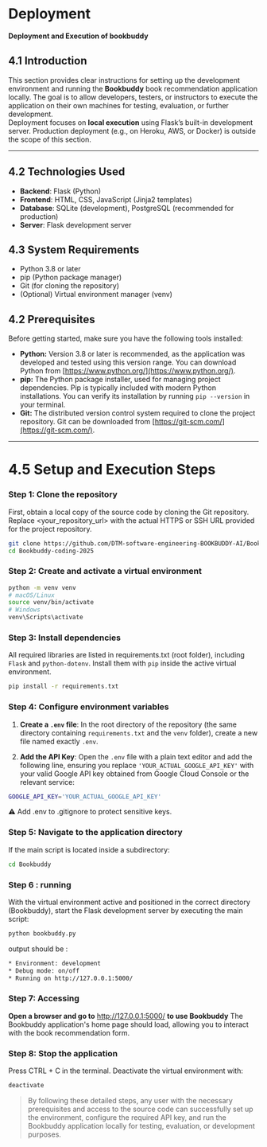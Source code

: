 # Deployment   
**Deployment and Execution of bookbuddy**

## 4.1 Introduction  
This section provides clear instructions for setting up the development environment and running the **Bookbuddy** book recommendation application locally. The goal is to allow developers, testers, or instructors to execute the application on their own machines for testing, evaluation, or further development.  
Deployment focuses on **local execution** using Flask’s built-in development server. Production deployment (e.g., on Heroku, AWS, or Docker) is outside the scope of this section.

---

## 4.2 Technologies Used  
- **Backend**: Flask (Python)  
- **Frontend**: HTML, CSS, JavaScript (Jinja2 templates)  
- **Database**: SQLite (development), PostgreSQL (recommended for production)  
- **Server**: Flask development server  


## 4.3 System Requirements  
- Python 3.8 or later  
- pip (Python package manager)  
- Git (for cloning the repository)  
- (Optional) Virtual environment manager (venv) 


## 4.2 Prerequisites

Before getting started, make sure you have the following tools installed:

* **Python:** Version 3.8 or later is recommended, as the application was developed and tested using this version range. You can download Python from [https://www.python.org/](https://www.python.org/).
* **pip:** The Python package installer, used for managing project dependencies. Pip is typically included with modern Python installations. You can verify its installation by running `pip --version` in your terminal.
* **Git:** The distributed version control system required to clone the project repository. Git can be downloaded from [https://git-scm.com/](https://git-scm.com/).

---

# 4.5 Setup and Execution Steps  

###  Step 1: Clone the repository
First, obtain a local copy of the source code by cloning the Git repository. Replace <your_repository_url> with the actual HTTPS or SSH URL provided for the project repository.
```bash
git clone https://github.com/DTM-software-engineering-BOOKBUDDY-AI/Bookbuddy-coding-2025.git
cd Bookbuddy-coding-2025 
```


### Step 2: Create and activate a virtual environment
```bash
python -m venv venv
# macOS/Linux
source venv/bin/activate
# Windows
venv\Scripts\activate
```

### Step 3: Install dependencies
All required libraries are listed in requirements.txt (root folder), including `Flask` and `python-dotenv`. Install them with `pip` inside the active virtual environment.
```bash 
pip install -r requirements.txt
```
### Step 4: Configure environment variables
1. **Create a `.env` file**: In the root directory of the repository (the same directory containing `requirements.txt` and the `venv` folder), create a new file named exactly `.env`.

2. **Add the API Key**: Open the `.env` file with a plain text editor and add the following line, ensuring you replace `'YOUR_ACTUAL_GOOGLE_API_KEY'` with your valid Google API key obtained from Google Cloud Console or the relevant service:

```bash
GOOGLE_API_KEY='YOUR_ACTUAL_GOOGLE_API_KEY'
```
⚠️ Add .env to .gitignore to protect sensitive keys.

### Step 5: Navigate to the application directory
If the main script is located inside a subdirectory:
```bash
cd Bookbuddy
```
### Step 6 : running 
With the virtual environment active and positioned in the correct directory (Bookbuddy), start the Flask development server by executing the main  script:
```bash
python bookbuddy.py
```
output should be :
```bash
* Environment: development
* Debug mode: on/off
* Running on http://127.0.0.1:5000/
```

### Step 7: Accessing 
**Open a browser and go to**  http://127.0.0.1:5000/   **to use Bookbuddy**
The Bookbuddy application's home page should load, allowing you to interact with the book recommendation form.

### Step 8: Stop the application
Press CTRL + C in the terminal.
Deactivate the virtual environment with:
```bash
deactivate
```

>By following these detailed steps, any user with the necessary prerequisites and access to the source code can successfully set up the environment, configure the required API key, and run the Bookbuddy application locally for testing, evaluation, or development purposes.


